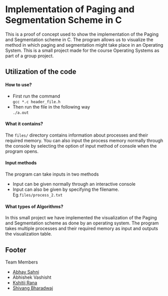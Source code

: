 # Implementation of Paging and Segmentation Scheme in C
This is a proof of concept used to show the implementation of the Paging and Segmentation scheme in C. The program allows us to visualize the method in which paging and segmentation might take place in an Operating System. This is a small project made for the course Operating Systems as part of a group project.

## Utilization of the code
#### How to use?
* First run the command  
```gcc *.c header_file.h```  
* Then run the file in the following way  
```./a.out```  

#### What it contains?
The ```files/``` directory contains information about processes and their required memory. You can also input the process memory normally through the console by selecting the option of input method of console when the program opens.

#### Input methods
The program can take inputs in two methods
* Input can be given normally through an interactive console
* Input can also be given by specifying the filename. Eg.```files/process_2.txt```

#### What types of Algorithms?
In this small project we have implemented the visualization of the Paging and Segmentation scheme as done by an operating system. The program takes multiple processes and their required memory as input and outputs the visualization table.

## Footer
Team Members
* [Abhay Sahni](https://github.com/abhaysahni)
* Abhishek Vashisht
* [Kshitij Rana](https://github.com/kshitijrana)
* [Shivang Bharadwaj](https://github.com/reficul31)